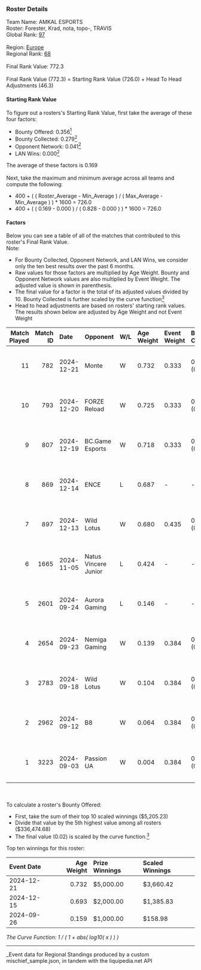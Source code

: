 ### Roster Details<br />
Team Name: AMKAL ESPORTS<br />
Roster: Forester, Krad, nota, topo-, TRAVIS<br />
Global Rank: [97](../../standings_global_2025_03_01.md)<br />
<br />
Region: [Europe]( ../../standings_europe_2025_03_01.md)<br />
Regional Rank: [68]( ../../standings_europe_2025_03_01.md)<br />
<br />
Final Rank Value:  772.3<br />
<br />
Final Rank Value (772.3) = Starting Rank Value (726.0) + Head To Head Adjustments (46.3)<br />

#### Starting Rank Value<br />
To figure out a rosters's Starting Rank Value, first take the average of these four factors:<br />
- Bounty Offered: 0.356[<sup>1</sup>](#table2)
- Bounty Collected: 0.279[<sup>2</sup>](#table1)
- Opponent Network: 0.041[<sup>2</sup>](#table1)
- LAN Wins: 0.000[<sup>2</sup>](#table1)

The average of these factors is 0.169<br />
<br />
Next, take the maximum and minimum average across all teams and compute the following:<br />
- 400 + ( ( Roster_Average - Min_Average ) / ( Max_Average - Min_Average ) ) * 1600 = 726.0
- 400 + ( ( 0.169 - 0.000 ) / ( 0.828 - 0.000 ) ) * 1600 = 726.0


#### Factors<br />
Below you can see a table of all of the matches that contributed to this roster's Final Rank Value.<br />
Note:<br />

- For Bounty Collected, Opponent Network, and LAN Wins, we consider only the ten best results over the past 6 months.
- Raw values for those factors are multiplied by Age Weight. Bounty and Opponent Network values are also multiplied by Event Weight. The adjusted value is shown in parenthesis.
- The final value for a factor is the total of its adjusted values divided by 10. Bounty Collected is further scaled by the curve function[<sup>3</sup>](#curveFunction)
- Head to head adjustments are based on rosters' starting rank values. The results shown below are adjusted by Age Weight and not Event Weight
<span id="table1"></span><br />


| Match Played | Match ID | Date       | Opponent             | W/L | Age Weight | Event Weight | Bounty Collected | Opponent Network | LAN Wins  | H2H Adj. | Roster                              |
| -: | -: | :- | :- | :- | :- | :- | :- | :- | :- | -: | :- |
|           11 |      782 | 2024-12-21 | Monte                | W   | 0.732      | 0.333        | 0.016 (0.004)    | 0.477 (0.116)    | 0 (0.000) |    13.87 | Forester, Krad, nota, topo-, TRAVIS |
|           10 |      793 | 2024-12-20 | FORZE Reload         | W   | 0.725      | 0.333        | 0.016 (0.004)    | 0.116 (0.028)    | 0 (0.000) |     9.87 | Forester, Krad, nota, topo-, TRAVIS |
|            9 |      807 | 2024-12-19 | BC.Game Esports      | W   | 0.718      | 0.333        | 0.022 (0.005)    | 0.276 (0.066)    | 0 (0.000) |    12.31 | Forester, Krad, nota, topo-, TRAVIS |
|            8 |      869 | 2024-12-14 | ENCE                 | L   | 0.687      | -            | -                | -                | -         |    -3.70 | Forester, Krad, nota, topo-, TRAVIS |
|            7 |      897 | 2024-12-13 | Wild Lotus           | W   | 0.680      | 0.435        | 0.001 (0.000)    | 0.462 (0.137)    | 0 (0.000) |    12.14 | Forester, Krad, nota, topo-, TRAVIS |
|            6 |     1665 | 2024-11-05 | Natus Vincere Junior | L   | 0.424      | -            | -                | -                | -         |    -3.22 | Forester, Krad, nota, topo-, TRAVIS |
|            5 |     2601 | 2024-09-24 | Aurora Gaming        | L   | 0.146      | -            | -                | -                | -         |    -1.95 | Forester, Krad, nota, topo-, TRAVIS |
|            4 |     2654 | 2024-09-23 | Nemiga Gaming        | W   | 0.139      | 0.384        | 0.177 (0.009)    | 0.441 (0.023)    | 0 (0.000) |     3.57 | Forester, Krad, nota, topo-, TRAVIS |
|            3 |     2783 | 2024-09-18 | Wild Lotus           | W   | 0.104      | 0.384        | 0.001 (0.000)    | 0.462 (0.019)    | 0 (0.000) |     1.63 | Forester, Krad, nota, topo-, TRAVIS |
|            2 |     2962 | 2024-09-12 | B8                   | W   | 0.064      | 0.384        | 0.124 (0.003)    | 0.695 (0.017)    | 0 (0.000) |     1.70 | Forester, Krad, nota, topo-, TRAVIS |
|            1 |     3223 | 2024-09-03 | Passion UA           | W   | 0.004      | 0.384        | 0.044 (0.000)    | 0.588 (0.001)    | 0 (0.000) |     0.10 | Forester, Krad, nota, topo-, TRAVIS |

<br />
<span id="table2"></span><br />
To calculate a roster's Bounty Offered:<br />

- First, take the sum of their top 10 scaled winnings ($5,205.23)
- Divide that value by the 5th highest value among all rosters ($336,474.68)
- The final value (0.02) is scaled by the curve function.[<sup>3</sup>](#curveFunction)

Top ten winnings for this roster:<br />

| Event Date | Age Weight | Prize Winnings | Scaled Winnings |
| :- | -: | :- | :- |
| 2024-12-21 |      0.732 | $5,000.00      | $3,660.42       |
| 2024-12-15 |      0.693 | $2,000.00      | $1,385.83       |
| 2024-09-26 |      0.159 | $1,000.00      | $158.98         |


<span id="curveFunction"></span>_The Curve Function: 1 / ( 1 + abs( log10( x ) ) )_<br />

---
_Event data for Regional Standings produced by a custom mischief_sample.json, in tandem with the liquipedia.net API<br />
